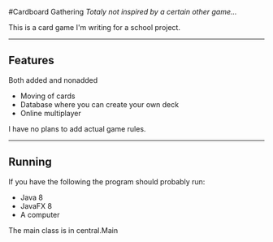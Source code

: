 #Cardboard Gathering
*Totaly not inspired by a certain other game...*

This is a card game I'm writing for a school project.

---

## Features
Both added and nonadded

* Moving of cards
* Database where you can create your own deck
* Online multiplayer

I have no plans to add actual game rules.

---

## Running
If you have the following the program should probably run:
* Java 8
* JavaFX 8
* A computer

The main class is in 
	central.Main
